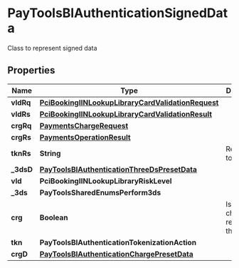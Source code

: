 

# PayToolsBlAuthenticationSignedData

Class to represent signed data

## Properties

| Name | Type | Description | Notes |
|------------ | ------------- | ------------- | -------------|
|**vldRq** | [**PciBookingIINLookupLibraryCardValidationRequest**](PciBookingIINLookupLibraryCardValidationRequest.md) |  |  [optional] |
|**vldRs** | [**PciBookingIINLookupLibraryCardValidationResult**](PciBookingIINLookupLibraryCardValidationResult.md) |  |  [optional] |
|**crgRq** | [**PaymentsChargeRequest**](PaymentsChargeRequest.md) |  |  [optional] |
|**crgRs** | [**PaymentsOperationResult**](PaymentsOperationResult.md) |  |  [optional] |
|**tknRs** | **String** | Result from tokenization |  [optional] |
|**_3dsD** | [**PayToolsBlAuthenticationThreeDsPresetData**](PayToolsBlAuthenticationThreeDsPresetData.md) |  |  [optional] |
|**vld** | **PciBookingIINLookupLibraryRiskLevel** |  |  [optional] |
|**_3ds** | **PayToolsSharedEnumsPerform3ds** |  |  [optional] |
|**crg** | **Boolean** | Is Card charge required for this session |  [optional] |
|**tkn** | **PayToolsBlAuthenticationTokenizationAction** |  |  [optional] |
|**crgD** | [**PayToolsBlAuthenticationChargePresetData**](PayToolsBlAuthenticationChargePresetData.md) |  |  [optional] |



